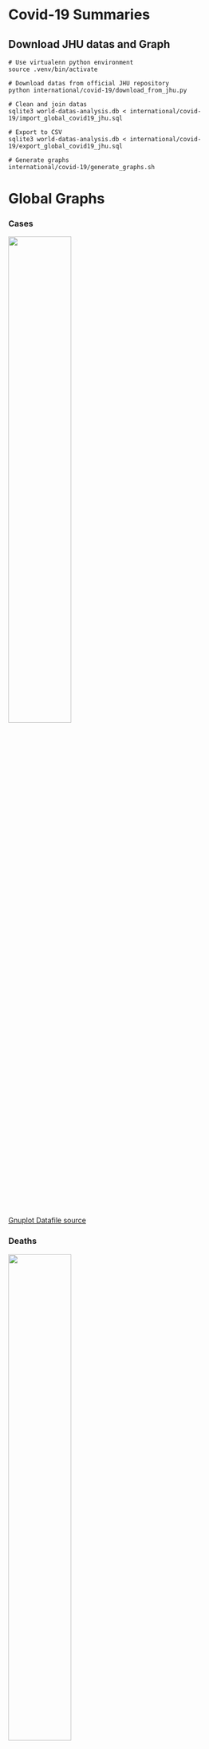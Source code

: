 # Covid-19 Summaries

## Download JHU datas and Graph
```
# Use virtualenn python environment
source .venv/bin/activate

# Download datas from official JHU repository
python international/covid-19/download_from_jhu.py

# Clean and join datas
sqlite3 world-datas-analysis.db < international/covid-19/import_global_covid19_jhu.sql

# Export to CSV
sqlite3 world-datas-analysis.db < international/covid-19/export_global_covid19_jhu.sql

# Generate graphs
international/covid-19/generate_graphs.sh
```



# Global Graphs

### Cases

<img width="50%" height="50%" src="pictures/countries_ratio_cases_for_1000000hab.png"/>

[Gnuplot Datafile source](datas/countries_ratio_cases_for_1000000hab.gdata)


### Deaths

<img width="50%" height="50%" src="pictures/countries_ratio_deaths_for_1000000hab.png"/>

[Gnuplot Datafile source](datas/countries_ratio_deaths_for_1000000hab.gdata)


# Filter value datas

### Cases

<img width="50%" height="50%" src="pictures/countries_ratio_cases_filter_1_for_1000000hab.png"/>

[Gnuplot Datafile source](datas/countries_ratio_cases_filter_1_for_1000000hab.gdata)


### Deaths

<img width="50%" height="50%" src="pictures/countries_ratio_deaths_filter_1_for_1000000hab.png"/>

[Gnuplot Datafile source](datas/countries_ratio_deaths_filter_1_for_1000000hab.gdata)


### Deaths by country

### Brazil

<img width="50%" height="50%" src="pictures/countries_ratio_deaths_for_1000000hab_Brazil.png"/>

[Gnuplot Datafile source](datas/countries_ratio_deaths_for_1000000hab.gdata)


### France

<img width="50%" height="50%" src="pictures/countries_ratio_deaths_for_1000000hab_France.png"/>

[Gnuplot Datafile source](datas/countries_ratio_deaths_for_1000000hab.gdata)


### Germany

<img width="50%" height="50%" src="pictures/countries_ratio_deaths_for_1000000hab_Germany.png"/>

[Gnuplot Datafile source](datas/countries_ratio_deaths_for_1000000hab.gdata)


### Italy

<img width="50%" height="50%" src="pictures/countries_ratio_deaths_for_1000000hab_Italy.png"/>

[Gnuplot Datafile source](datas/countries_ratio_deaths_for_1000000hab.gdata)


### Korea South

<img width="50%" height="50%" src="pictures/countries_ratio_deaths_for_1000000hab_Korea South.png"/>

[Gnuplot Datafile source](datas/countries_ratio_deaths_for_1000000hab.gdata)


### Netherlands

<img width="50%" height="50%" src="pictures/countries_ratio_deaths_for_1000000hab_Netherlands.png"/>

[Gnuplot Datafile source](datas/countries_ratio_deaths_for_1000000hab.gdata)



### Spain

<img width="50%" height="50%" src="pictures/countries_ratio_deaths_for_1000000hab_Spain.png"/>

[Gnuplot Datafile source](datas/countries_ratio_deaths_for_1000000hab.gdata)


### Sweden

<img width="50%" height="50%" src="pictures/countries_ratio_deaths_for_1000000hab_Sweden.png"/>

[Gnuplot Datafile source](datas/countries_ratio_deaths_for_1000000hab.gdata)


### United Kingdom

<img width="50%" height="50%" src="pictures/countries_ratio_deaths_for_1000000hab_United Kingdom.png"/>

[Gnuplot Datafile source](datas/countries_ratio_deaths_for_1000000hab.gdata)


### US

<img width="50%" height="50%" src="pictures/countries_ratio_deaths_for_1000000hab_US.png"/>

[Gnuplot Datafile source](datas/countries_ratio_deaths_for_1000000hab.gdata)
